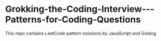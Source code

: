 # Grokking-the-Coding-Interview---Patterns-for-Coding-Questions

This repo contains LeetCode pattern solutions by JavaScript and Golang
